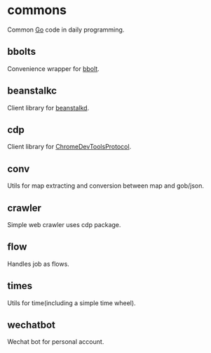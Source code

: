 # commons
Common [Go](https://golang.org/) code in daily programming.

## bbolts
Convenience wrapper for [bbolt](https://github.com/etcd-io/bbolt).

## beanstalkc
Client library for [beanstalkd](https://github.com/kr/beanstalkd).

## cdp
Client library for [ChromeDevToolsProtocol](https://github.com/ChromeDevTools/devtools-protocol).

## conv
Utils for map extracting and conversion between map and gob/json.

## crawler
Simple web crawler uses cdp package.

## flow
Handles job as flows.

## times
Utils for time(including a simple time wheel).

## wechatbot
Wechat bot for personal account.
